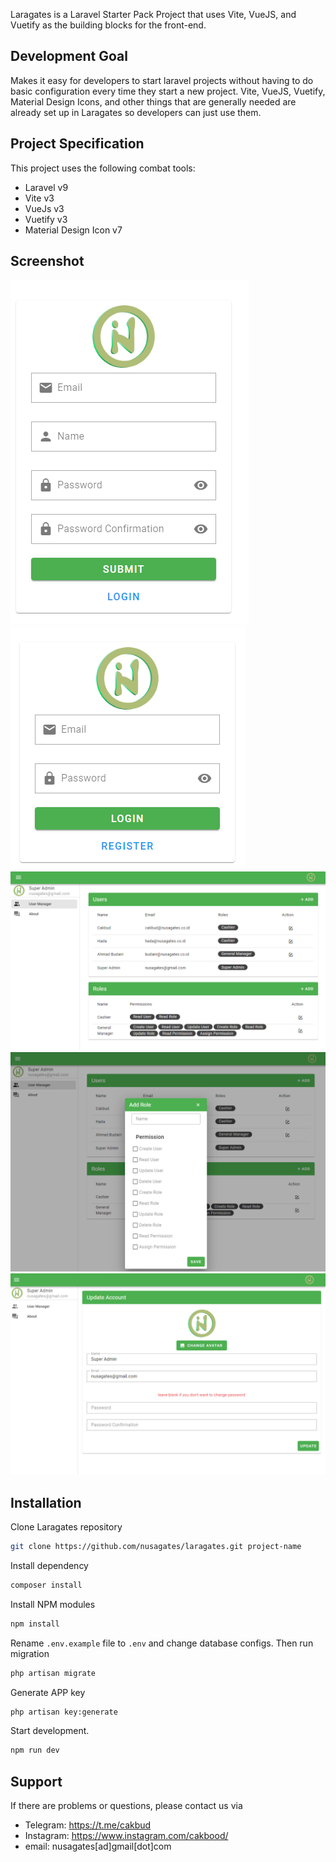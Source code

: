 <p>Laragates is a Laravel Starter Pack Project that uses Vite, VueJS, and Vuetify as the building blocks for the front-end.</p>

## Development Goal

Makes it easy for developers to start laravel projects without having to do basic configuration every time they start a
new project. Vite, VueJS, Vuetify, Material Design Icons, and other things that are generally needed are already set up
in Laragates so developers can just use them.

## Project Specification

This project uses the following combat tools:

- Laravel v9
- Vite v3
- VueJs v3
- Vuetify v3
- Material Design Icon v7

## Screenshot

![Screenshot](/public/assets/images/screenshot_1.png?raw=true )
![Screenshot](/public/assets/images/screenshot_2.png?raw=true )
![Screenshot](/public/assets/images/screenshot_3.png?raw=true )
![Screenshot](/public/assets/images/screenshot_4.png?raw=true )
![Screenshot](/public/assets/images/screenshot_5.png?raw=true )

## Installation

Clone Laragates repository

``` bash
git clone https://github.com/nusagates/laragates.git project-name
```

Install dependency

```bash
composer install
```

Install NPM modules

```bash
npm install
```

Rename ``.env.example`` file to ``.env`` and change database configs. Then run migration

```bash
php artisan migrate
```

Generate APP key

```bash
php artisan key:generate
```

Start development.

```bash
npm run dev
```

## Support

If there are problems or questions, please contact us via

- Telegram: https://t.me/cakbud
- Instagram: https://www.instagram.com/cakbood/
- email: nusagates[ad]gmail[dot]com
